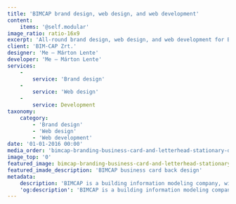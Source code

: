 ```yaml
---
title: 'BIMCAP brand design, web design, and web development'
content:
    items: '@self.modular'
image_ratio: ratio-16x9
excerpt: 'All-round brand design, web design, and web development for BIMCAP, an international BIM company.'
client: 'BIM-CAP Zrt.'
designer: 'Me – Márton Lente'
developer: 'Me – Márton Lente'
services:
    -
        service: 'Brand design'
    -
        service: 'Web design'
    -
        service: Development
taxonomy:
    category:
        - 'Brand design'
        - 'Web design'
        - 'Web development'
date: '01-01-2016 00:00'
media_order: 'bimcap-branding-business-card-and-letterhead-stationary-design-1.jpg,bimcap-branding-business-card-and-letterhead-stationary-design-3.jpg,bimcap-branding-trifold-brochure-stationary-design-1.jpg'
image_top: '0'
featured_image: bimcap-branding-business-card-and-letterhead-stationary-design-1.jpg
featured_imade_description: 'BIMCAP business card back design'
metadata:
    description: 'BIMCAP is a building information modeling company, with headquarters in the Netherlands, Hong Kong, and Hungary. They hired me to design their logo, business cards, stationery – letterhead, and email signatures, as well as design and develop their responsive website with Perch CMS for editing. I emphasized the information-driven nature of architecture, paired with precision modeling, BIMCAP does throughout the identity.'
    'og:description': 'BIMCAP is a building information modeling company, with headquarters in the Netherlands, Hong Kong, and Hungary. They hired me to design their logo, business cards, stationery – letterhead, and email signatures, as well as design and develop their responsive website with Perch CMS for editing. I emphasized the information-driven nature of architecture, paired with precision modeling, BIMCAP does throughout the identity.'
---
```


